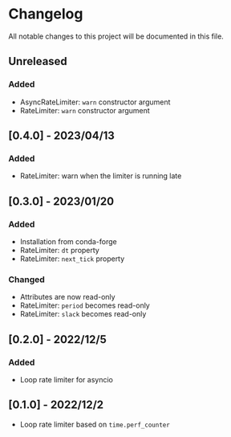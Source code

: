 # Changelog

All notable changes to this project will be documented in this file.

## Unreleased

### Added

- AsyncRateLimiter: ``warn`` constructor argument
- RateLimiter: ``warn`` constructor argument

## [0.4.0] - 2023/04/13

### Added

- RateLimiter: warn when the limiter is running late

## [0.3.0] - 2023/01/20

### Added

- Installation from conda-forge
- RateLimiter: ``dt`` property
- RateLimiter: ``next_tick`` property

### Changed

- Attributes are now read-only
- RateLimiter: ``period`` becomes read-only
- RateLimiter: ``slack`` becomes read-only

## [0.2.0] - 2022/12/5

### Added

- Loop rate limiter for asyncio

## [0.1.0] - 2022/12/2

- Loop rate limiter based on ``time.perf_counter``
